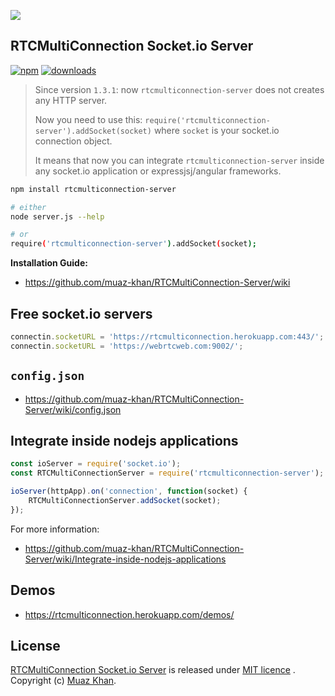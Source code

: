 <a href="https://www.rtcmulticonnection.org/"><img src="https://i.imgur.com/MFfRBSM.png" /></a>

## RTCMultiConnection Socket.io Server

[![npm](https://img.shields.io/npm/v/rtcmulticonnection-server.svg)](https://npmjs.org/package/rtcmulticonnection-server) [![downloads](https://img.shields.io/npm/dm/rtcmulticonnection-server.svg)](https://npmjs.org/package/rtcmulticonnection-server)

> Since version `1.3.1`: now `rtcmulticonnection-server` does not creates any HTTP server.
> 
> Now you need to use this: `require('rtcmulticonnection-server').addSocket(socket)` where `socket` is your socket.io connection object.
> 
> It means  that now you can integrate `rtcmulticonnection-server` inside any socket.io application or expressjsj/angular frameworks.

```sh
npm install rtcmulticonnection-server

# either
node server.js --help

# or
require('rtcmulticonnection-server').addSocket(socket);
```

**Installation Guide:**

* https://github.com/muaz-khan/RTCMultiConnection-Server/wiki

## Free socket.io servers

```javascript
connectin.socketURL = 'https://rtcmulticonnection.herokuapp.com:443/';
connectin.socketURL = 'https://webrtcweb.com:9002/';
```

## `config.json`

* https://github.com/muaz-khan/RTCMultiConnection-Server/wiki/config.json

## Integrate inside nodejs applications

```javascript
const ioServer = require('socket.io');
const RTCMultiConnectionServer = require('rtcmulticonnection-server');

ioServer(httpApp).on('connection', function(socket) {
    RTCMultiConnectionServer.addSocket(socket);
});
```

For more information:

* https://github.com/muaz-khan/RTCMultiConnection-Server/wiki/Integrate-inside-nodejs-applications

## Demos

* https://rtcmulticonnection.herokuapp.com/demos/

## License

[RTCMultiConnection Socket.io Server](https://github.com/muaz-khan/RTCMultiConnection-Server) is released under [MIT licence](https://github.com/muaz-khan/RTCMultiConnection/blob/master/LICENSE.md) . Copyright (c) [Muaz Khan](https://MuazKhan.com/).
